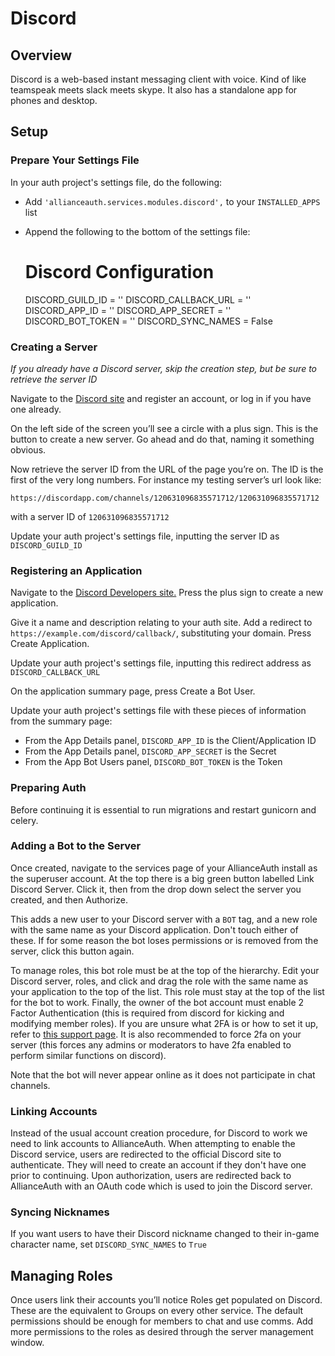# Discord
## Overview
Discord is a web-based instant messaging client with voice. Kind of like teamspeak meets slack meets skype. It also has a standalone app for phones and desktop.

## Setup

### Prepare Your Settings File
In your auth project's settings file, do the following:
 - Add `'allianceauth.services.modules.discord',` to your `INSTALLED_APPS` list
 - Append the following to the bottom of the settings file:


    # Discord Configuration
    DISCORD_GUILD_ID = ''
    DISCORD_CALLBACK_URL = ''
    DISCORD_APP_ID = ''
    DISCORD_APP_SECRET = ''
    DISCORD_BOT_TOKEN = ''
    DISCORD_SYNC_NAMES = False

### Creating a Server
*If you already have a Discord server, skip the creation step, but be sure to retrieve the server ID*

Navigate to the [Discord site](https://discordapp.com/) and register an account, or log in if you have one already.

On the left side of the screen you’ll see a circle with a plus sign. This is the button to create a new server. Go ahead and do that, naming it something obvious.

Now retrieve the server ID from the URL of the page you’re on. The ID is the first of the very long numbers. For instance my testing server’s url look like:

    https://discordapp.com/channels/120631096835571712/120631096835571712

with a server ID of `120631096835571712`

Update your auth project's settings file, inputting the server ID as `DISCORD_GUILD_ID`

### Registering an Application

Navigate to the [Discord Developers site.](https://discordapp.com/developers/applications/me) Press the plus sign to create a new application.

Give it a name and description relating to your auth site. Add a redirect to `https://example.com/discord/callback/`, substituting your domain. Press Create Application.

Update your auth project's settings file, inputting this redirect address as `DISCORD_CALLBACK_URL`

On the application summary page, press Create a Bot User.

Update your auth project's settings file with these pieces of information from the summary page:
 - From the App Details panel, `DISCORD_APP_ID` is the Client/Application ID
 - From the App Details panel, `DISCORD_APP_SECRET` is the Secret
 - From the App Bot Users panel, `DISCORD_BOT_TOKEN` is the Token

### Preparing Auth
Before continuing it is essential to run migrations and restart gunicorn and celery.

### Adding a Bot to the Server
Once created, navigate to the services page of your AllianceAuth install as the superuser account. At the top there is a big green button labelled Link Discord Server. Click it, then from the drop down select the server you created, and then Authorize.

This adds a new user to your Discord server with a `BOT` tag, and a new role with the same name as your Discord application. Don't touch either of these. If for some reason the bot loses permissions or is removed from the server, click this button again.

To manage roles, this bot role must be at the top of the hierarchy. Edit your Discord server, roles, and click and drag the role with the same name as your application to the top of the list. This role must stay at the top of the list for the bot to work.  Finally, the owner of the bot account must enable 2 Factor Authentication (this is required from discord for kicking and modifying member roles).  If you are unsure what 2FA is or how to set it up, refer to [this support page](https://support.discordapp.com/hc/en-us/articles/219576828).  It is also recommended to force 2fa on your server (this forces any admins or moderators to have 2fa enabled to perform similar functions on discord).

Note that the bot will never appear online as it does not participate in chat channels.

### Linking Accounts
Instead of the usual account creation procedure, for Discord to work we need to link accounts to AllianceAuth. When attempting to enable the Discord service, users are redirected to the official Discord site to authenticate. They will need to create an account if they don't have one prior to continuing. Upon authorization, users are redirected back to AllianceAuth with an OAuth code which is used to join the Discord server.

### Syncing Nicknames
If you want users to have their Discord nickname changed to their in-game character name, set `DISCORD_SYNC_NAMES` to `True`

## Managing Roles
Once users link their accounts you’ll notice Roles get populated on Discord. These are the equivalent to Groups on every other service. The default permissions should be enough for members to chat and use comms. Add more permissions to the roles as desired through the server management window.
